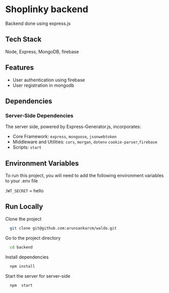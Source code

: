 
# Shoplinky backend

Backend done using express.js



## Tech Stack

Node, Express, MongoDB, firebase


## Features

- User authentication using firebase
- User registration in mongodb

## Dependencies



### Server-Side Dependencies
The server side, powered by Express-Generator.js, incorporates:

- Core Framework: `express`, `mongoose`, `jsonwebtoken`
- Middleware and Utilities: `cors`, `morgan`, `dotenv` `cookie-parser`,`firebase`
- Scripts: `start`



## Environment Variables

To run this project, you will need to add the following environment variables to your .env file

`JWT_SECRET` = hello

## Run Locally

Clone the project

```bash
  git clone git@github.com:arunsankarcm/waldo.git
```

Go to the project directory

```bash
  cd backend
```

Install dependencies

```bash
  npm install
```

Start the server for server-side

```bash
  npm  start
```


